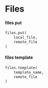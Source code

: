 # Files

#### files put

```py
files.put(
    local_file,
    remote_file
)
```

#### files template

```py
files.template(
    template_name,
    remote_file
)
```

